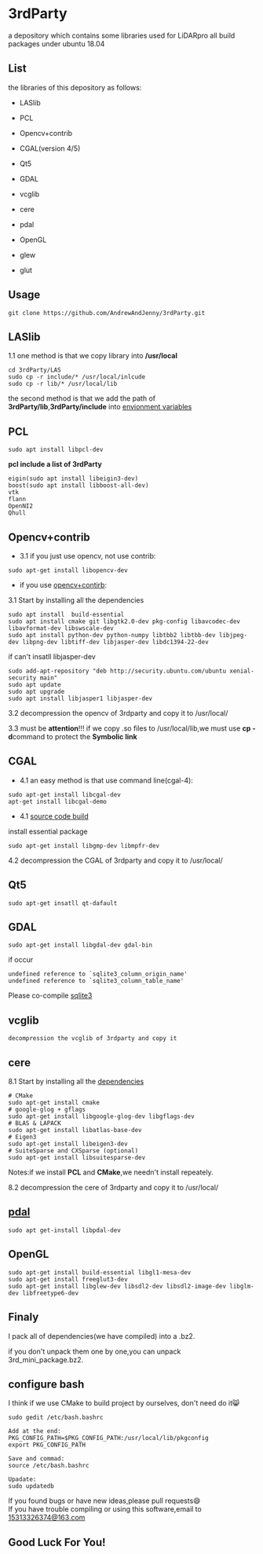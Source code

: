 # 3rdParty

a depository which contains some libraries used for LiDARpro
all build packages under ubuntu 18.04

## List

the libraries of this depository as follows:
* LASlib
* PCL
* Opencv+contrib
* CGAL(version 4/5)
* Qt5
* GDAL
* vcglib
* cere
* pdal

* OpenGL
* glew
* glut


##  Usage

```
git clone https://github.com/AndrewAndJenny/3rdParty.git
```



## LASlib

1.1 one method is that we copy library into **/usr/local**
```
cd 3rdParty/LAS
sudo cp -r include/* /usr/local/inlcude
sudo cp -r lib/* /usr/local/lib
```
the second method is that we add the path of **3rdParty/lib**,**3rdParty/include** into [envionment variables](https://blog.csdn.net/u011976443/article/details/86631653)



## PCL

```
sudo apt install libpcl-dev
```

**pcl include a list of 3rdParty**
```
eigin(sudo apt install libeigin3-dev)
boost(sudo apt install libboost-all-dev)
vtk
flann
OpenNI2
Qhull
```



## Opencv+contrib

* 3.1 if you just use opencv, not use contrib:
```
sudo apt-get install libopencv-dev
```

* if you use [opencv+contirb](https://blog.csdn.net/qq_36486890/article/details/97511295):  

3.1 Start by installing all the dependencies

```
sudo apt install  build-essential
sudo apt install cmake git libgtk2.0-dev pkg-config libavcodec-dev libavformat-dev libswscale-dev  
sudo apt install python-dev python-numpy libtbb2 libtbb-dev libjpeg-dev libpng-dev libtiff-dev libjasper-dev libdc1394-22-dev
```
if can't insatll libjasper-dev
```
sudo add-apt-repository "deb http://security.ubuntu.com/ubuntu xenial-security main"
sudo apt update
sudo apt upgrade
sudo apt install libjasper1 libjasper-dev
```

3.2 decompression the opencv of 3rdparty and copy it to /usr/local/

3.3 must be **attention**!!!
if we copy .so files to /usr/local/lib,we must use **cp -d**command to protect the **Symbolic link**



## CGAL

* 4.1 an easy method is that use command line(cgal-4):
```
sudo apt-get install libcgal-dev
apt-get install libcgal-demo
```

* 4.1 [source code build](https://blog.csdn.net/miscclp/article/details/44087749)

install essential package
```
sudo apt-get install libgmp-dev libmpfr-dev
```

4.2 decompression the CGAL of 3rdparty and copy it to /usr/local/



## Qt5

```
sudo apt-get insatll qt-dafault
```



## GDAL

```
sudo apt-get install libgdal-dev gdal-bin
```

if occur

```
undefined reference to `sqlite3_column_origin_name'
undefined reference to `sqlite3_column_table_name'
```

Please co-compile [sqlite3](https://www.cnblogs.com/xuanmanstein/p/13227545.html)

## vcglib

```
decompression the vcglib of 3rdparty and copy it
```



## cere

8.1 Start by installing all the [dependencies](http://ceres-solver.org/installation.html)

```
# CMake
sudo apt-get install cmake
# google-glog + gflags
sudo apt-get install libgoogle-glog-dev libgflags-dev
# BLAS & LAPACK
sudo apt-get install libatlas-base-dev
# Eigen3
sudo apt-get install libeigen3-dev
# SuiteSparse and CXSparse (optional)
sudo apt-get install libsuitesparse-dev
```

Notes:if we install **PCL** and **CMake**,we needn't install repeately. 

8.2 decompression the cere of 3rdparty and copy it to /usr/local/



##  [pdal](https://launchpad.net/ubuntu/+source/pdal)

```
sudo apt get-install libpdal-dev
```



## OpenGL

```
sudo apt-get install build-essential libgl1-mesa-dev
sudo apt-get install freeglut3-dev
sudo apt-get install libglew-dev libsdl2-dev libsdl2-image-dev libglm-dev libfreetype6-dev
```



## Finaly

I pack all of dependencies(we have compiled) into a .bz2.

if you don't unpack them one by one,you can unpack  3rd_mini_package.bz2.



## configure bash

I think if we use CMake to build project by ourselves, don't need do it:smile_cat:

```
sudo gedit /etc/bash.bashrc  

Add at the end:
PKG_CONFIG_PATH=$PKG_CONFIG_PATH:/usr/local/lib/pkgconfig  
export PKG_CONFIG_PATH

Save and commad:
source /etc/bash.bashrc

Upadate:
sudo updatedb
```

If you found bugs or have new ideas,please pull requests:smile:  
If you have trouble compiling or using this software,email to 15313326374@163.com

## Good Luck For You!

